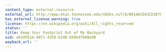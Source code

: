 ```yaml
---
content_type: external-resource
external_url: http://www.mtas.tennessee.edu/nbbks.nsf/0/B910ACE63CD387F28525729700627449?OpenDocument
has_external_license_warning: true
license: https://en.wikipedia.org/wiki/All_rights_reserved
status: ''
title: Keep Your Footprint Out of My Backyard
uid: a6345614-4071-4359-b3d0-b56bd7b08e99
wayback_url: ''
---
```

